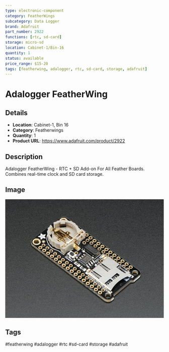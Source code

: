 ```yaml
---
type: electronic-component
category: FeatherWings
subcategory: Data Logger
brand: Adafruit
part_number: 2922
functions: [rtc, sd-card]
storage: micro-sd
location: Cabinet-1/Bin-16
quantity: 1
status: available
price_range: $15-20
tags: [featherwing, adalogger, rtc, sd-card, storage, adafruit]
---
```


# Adalogger FeatherWing

## Details

- **Location**: Cabinet-1, Bin 16
- **Category**: Featherwings
- **Quantity**: 1
- **Product URL**: https://www.adafruit.com/product/2922

## Description

Adalogger FeatherWing - RTC + SD Add-on For All Feather Boards. Combines real-time clock and SD card storage.

## Image

![Adalogger FeatherWing RTC and SD Card Add-on](../attachments/2922-06.jpg)

## Tags

#featherwing #adalogger #rtc #sd-card #storage #adafruit
